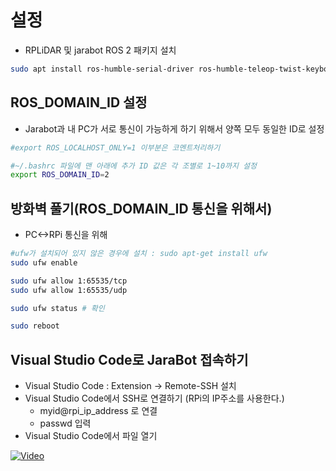 # 설정
* RPLiDAR 및 jarabot ROS 2 패키지 설치
```bash
sudo apt install ros-humble-serial-driver ros-humble-teleop-twist-keyboard
```

## ROS_DOMAIN_ID 설정
* Jarabot과 내 PC가 서로 통신이 가능하게 하기 위해서 양쪽 모두 동일한 ID로 설정
```bash
#export ROS_LOCALHOST_ONLY=1 이부분은 코멘트처리하기

#~/.bashrc 파일에 맨 아래에 추가 ID 값은 각 조별로 1~10까지 설정
export ROS_DOMAIN_ID=2
```

## 방화벽 풀기(ROS_DOMAIN_ID 통신을 위해서)
* PC<->RPi 통신을 위해
```bash
#ufw가 설치되어 있지 않은 경우에 설치 : sudo apt-get install ufw
sudo ufw enable

sudo ufw allow 1:65535/tcp
sudo ufw allow 1:65535/udp

sudo ufw status # 확인

sudo reboot
```

## Visual Studio Code로 JaraBot 접속하기
* Visual Studio Code  : Extension -> Remote-SSH 설치
* Visual Studio Code에서 SSH로 연결하기 (RPi의 IP주소를 사용한다.)
  * myid@rpi_ip_address 로 연결
  * passwd 입력
* Visual Studio Code에서 파일 열기

[![Video](http://img.youtube.com/vi/7kum46SFIaY/0.jpg)](http://www.youtube.com/watch?v=7kum46SFIaY)
